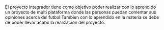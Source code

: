 El proyecto integrador tiene como objetivo poder realizar con lo aprendido un proyecto de multi plataforma donde las personas puedan comentar sus opiniones acerca del futbol 
Tambien con lo aprendido en la materia se debe de poder llevar acabo la realizacion del proyecto.
